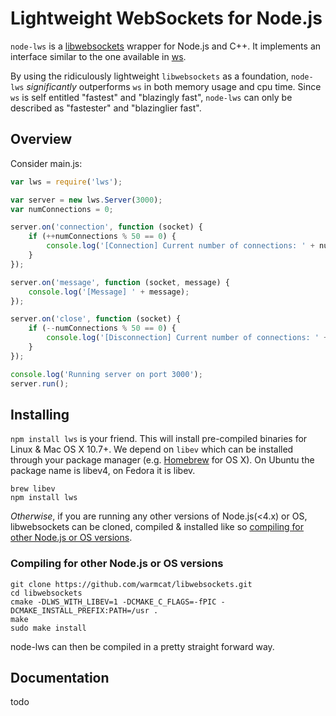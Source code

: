 # Lightweight WebSockets for Node.js
```node-lws``` is a [libwebsockets](https://libwebsockets.org/index.html) wrapper for Node.js and C++. It implements an interface similar to the one available in [ws](https://github.com/websockets/ws).

By using the ridiculously lightweight ```libwebsockets``` as a foundation, ```node-lws``` *significantly* outperforms ```ws``` in both memory usage and cpu time. Since ```ws``` is self entitled "fastest" and "blazingly fast", ```node-lws``` can only be described as "fastester" and "blazinglier fast".
## Overview
Consider main.js:
```javascript
var lws = require('lws');

var server = new lws.Server(3000);
var numConnections = 0;

server.on('connection', function (socket) {
	if (++numConnections % 50 == 0) {
		console.log('[Connection] Current number of connections: ' + numConnections);
	}
});

server.on('message', function (socket, message) {
	console.log('[Message] ' + message);
});

server.on('close', function (socket) {
	if (--numConnections % 50 == 0) {
		console.log('[Disconnection] Current number of connections: ' + numConnections);
	}
});

console.log('Running server on port 3000');
server.run();
```
## Installing
```npm install lws``` is your friend. This will install pre-compiled binaries for Linux & Mac OS X 10.7+. We depend on ```libev``` which can be installed through your package manager (e.g. [Homebrew](http://brew.sh/) for OS X). On Ubuntu the package name is libev4, on Fedora it is libev.

```
brew libev
npm install lws
```

*Otherwise*, if you are running any other versions of Node.js(<4.x) or OS, libwebsockets can be cloned, compiled & installed like so [compiling for other Node.js or OS versions](#Compiling-for-other-Node.js-or-OS-versions).

### Compiling for other Node.js or OS versions
```
git clone https://github.com/warmcat/libwebsockets.git
cd libwebsockets
cmake -DLWS_WITH_LIBEV=1 -DCMAKE_C_FLAGS=-fPIC -DCMAKE_INSTALL_PREFIX:PATH=/usr .
make
sudo make install
```
node-lws can then be compiled in a pretty straight forward way.
## Documentation
todo
